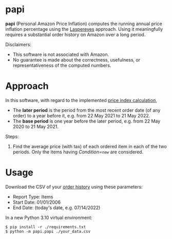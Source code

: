 # papi
**papi** (Personal Amazon Price Inflation) computes the running annual price inflation percentage using the [Laspereyes](https://en.wikipedia.org/w/index.php?title=List_of_price_index_formulas&oldid=1077502962#Laspeyres) approach. Using it meaningfully requires a substantial order history on Amazon over a long period.

Disclaimers:
* This software is not associated with Amazon.
* No guarantee is made about the correctness, usefulness, or representativeness of the computed numbers.

# Approach

In this software, with regard to the implemented [price index calculation](https://en.wikipedia.org/w/index.php?title=Price_index&oldid=1062591479#Formal_calculation),
* The **later period** is the period from the most recent order date (of any order) to a year before it, e.g. from 22 May 2021 to 21 May 2022.
* The **base period** is one year before the later period, e.g. from 22 May 2020 to 21 May 2021.

Steps:
1. Find the average price (with tax) of each ordered item in each of the two periods. Only the items having *Condition=`new`* are considered.

# Usage

Download the CSV of your [order history]((https://www.amazon.com/b2b/reports)) using these parameters:
- Report Type: Items
- Start Date: 01/01/2006
- End Date: (today's date, e.g. 07/14/2022)

In a new Python 3.10 virtual environment:
```shell
$ pip install -r ./requirements.txt
$ python -m papi.papi ./your_data.csv
```